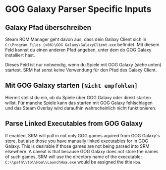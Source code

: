 # GOG Galaxy Parser Specific Inputs

## Galaxy Pfad überschreiben
Steam ROM Manager geht davon aus, dass dein Galaxy Client sich in `C:\Program Files (x86)\GOG Galaxy\GalaxyClient.exe` befindet. Mit diesem Feld kannst du einen anderen Pfad angeben, unter dem do GOG Galaxy installiert hast.

Dieses Feld ist nur notwendig, wenn du Spiele mit GOG Galaxy (siehe unten) startest. SRM hat sonst keine Verwendung für den Pfad des Galaxy Client.

## Mit GOG Galaxy starten `[Nicht empfohlen]`

Hiermit stellst du ein, ob du Spiele über GOG Galaxy oder direkt starten willst. Für manche Spiele kann das starten mit GOG Galaxy fehlschlagen und das Steam Overlay wird daraufhin wahrscheinlich nicht funktionieren.

## Parse Linked Executables from GOG Galaxy

If enabled, SRM will pull in not only GOG games aquired from GOG Galaxy's store, but also those you have manually linked executables for in GOG Galaxy. This is desirable if those games are not being parsed into SRM elsewhere. A caveat is that because GOG Galaxy does not store the names of such games, SRM will use the directory name of the executable: `C:\\path\\to\\Hoa\\LaunchHoa.exe` would be assigned the title `Hoa`.